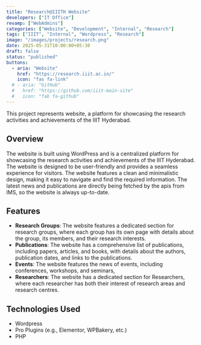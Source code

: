 ```yaml
---
title: "Research@IIITH Website"
developers: ["IT Office"]
revamp: ["WebAdmins"]
categories: ["Website", "Development", "Internal", "Research"]
tags: ["IIIT", "Internal", "Wordpress", "Research"]
image: "/images/projects/research.png"
date: 2025-05-31T10:00:00+05:30
draft: false
status: "published"
buttons:
  - aria: "Website"
    href: "https://research.iiit.ac.in/"
    icon: "fas fa-link"
  # - aria: "GitHub"
  #   href: "https://github.com/iiit-main-site"
  #   icon: "fab fa-github"
---
```


This project represents website, a platform for showcasing the research activities and achievements of the IIIT Hyderabad.

## Overview

The website is built using WordPress and is a centralized platform for showcasing the research activities and achievements of the IIIT Hyderabad. The website is designed to be user-friendly and provides a seamless experience for visitors. The website features a clean and minimalistic design, making it easy to navigate and find the required information. The latest news and publications are directly being fetched by the apis from IMS, so the website is always up-to-date.

## Features

- **Research Groups**: The website features a dedicated section for research groups, where each group has its own page with details about the group, its members, and their research interests.
- **Publications**: The website has a comprehensive list of publications, including papers, articles, and books, with details about the authors, publication dates, and links to the publications.
- **Events**: The website features the news of events, including conferences, workshops, and seminars,
- **Researchers**: The website has a dedicated section for Researchers, where each researcher has both their interest of research areas and research centres.

## Technologies Used

- Wordpress
- Pro Plugins (e.g., Elementor, WPBakery, etc.)
- PHP

